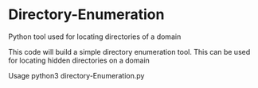 # Directory-Enumeration
Python tool used for locating directories of a domain

This code will build a simple directory enumeration tool. This can be used for locating hidden directories on a domain

Usage
python3 directory-Enumeration.py <domain or IP address of server>
